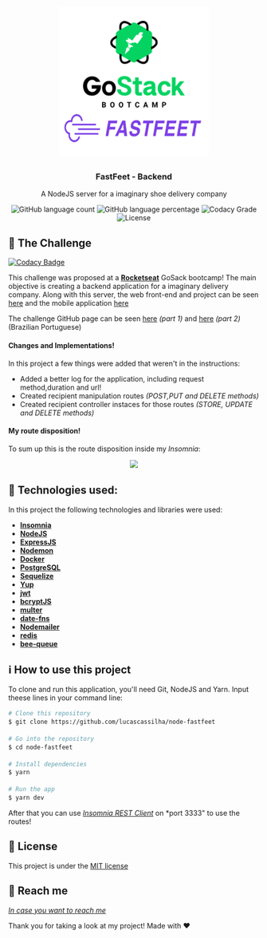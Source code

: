 <h1 align="center">
    <img height="300" alt="GoStack" src="./.github/logo.png" />
</h1>

<h3 align="center">
  FastFeet - Backend
</h3>
<p align="center">
  A NodeJS server for a imaginary shoe delivery company
</p>

<p align="center">
  <img alt="GitHub language count" src="https://img.shields.io/github/languages/count/lucascassilha/node-fastfeet?color=green&style=plastic">
  
   <img alt="GitHub language percentage" src="https://img.shields.io/github/languages/top/lucascassilha/node-fastfeet?color=green&style=plastic">

  <img alt="Codacy Grade" src="https://img.shields.io/codacy/grade/fef83ff9102641909691c2c9c541c7e4?style=plastic">

  <img alt="License" src="https://img.shields.io/badge/license-MIT-%2304D361?style=plastic">

</p>


:rocket: The Challenge
------------------

[![Codacy Badge](https://api.codacy.com/project/badge/Grade/a2ca4692bfe14a589e5c3daf3844ddd4)](https://app.codacy.com/manual/lucascassilha/node-fastfeet?utm_source=github.com&utm_medium=referral&utm_content=lucascassilha/node-fastfeet&utm_campaign=Badge_Grade_Settings)

This challenge was proposed at a [**Rocketseat**](https://rocketseat.com.br/) GoSack bootcamp! The main objective is creating a 
backend application for a imaginary delivery company. Along with this server, the web front-end and project can be seen [here](https://github.com/lucascassilha/react-fastfeet) and the mobile application [here](https://github.com/lucascassilha/react-native-fastfeet)

The challenge GitHub page can be seen [here](https://github.com/Rocketseat/bootcamp-gostack-desafio-02/blob/master/README.md#--) *(part 1)* and [here](https://github.com/Rocketseat/bootcamp-gostack-desafio-03/blob/master/README.md#desafio-03-continuando-aplica%C3%A7%C3%A3o) *(part 2)*
(Brazilian Portuguese)

#### Changes and Implementations!
In this project a few things were added that weren't in the instructions:

- Added a better log for the application, including request method,duration and url!
- Created recipient manipulation routes *(POST,PUT and DELETE methods)*
- Created recipient controller instaces for those routes *(STORE, UPDATE and DELETE methods)*

#### My route disposition!
To sum up this is the route disposition inside my *Insomnia*:
<p align="center">
  <img src="http://i.imgur.com/cFfMTUM.png"/>
 </p>
 

:wrench: Technologies used:
----------------------
In this project the following technologies and libraries were used:

- [**Insomnia**](https://insomnia.rest/)
- [**NodeJS**](https://nodejs.org/en/)
- [**ExpressJS**](https://expressjs.com/)
- [**Nodemon**](https://nodemon.io/)
- [**Docker**](https://www.docker.com/)
- [**PostgreSQL**](https://www.postgresql.org/)
- [**Sequelize**](https://sequelize.org/)
- [**Yup**](https://github.com/jquense/yup)
- [**jwt**](https://www.npmjs.com/package/jsonwebtoken/)
- [**bcryptJS**](https://www.npmjs.com/package/bcryptjs)
- [**multer**](https://github.com/expressjs/multer)
- [**date-fns**](https://date-fns.org/docs/Getting-Started)
- [**Nodemailer**](https://nodemailer.com/about/)
- [**redis**](https://redis.io/)
- [**bee-queue**](https://github.com/bee-queue/bee-queue)

## :information_source: How to use this project
To clone and run this application, you'll need Git, NodeJS and Yarn. Input theese lines in your command line:

```bash
# Clone this repository
$ git clone https://github.com/lucascassilha/node-fastfeet

# Go into the repository
$ cd node-fastfeet

# Install dependencies
$ yarn

# Run the app
$ yarn dev
```

After that you can use [*Insomnia REST Client*](https://insomnia.rest/) on *port 3333" to use the routes!

## :scroll: License

This project is under the [MIT license](LICENSE)

:speech_balloon: Reach me
----------

[*In case you want to reach me*](https://www.linkedin.com/in/lcassilha/)



Thank you for taking a look at my project! Made with ♥

